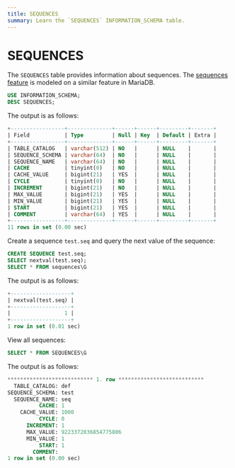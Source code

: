 ```yaml
---
title: SEQUENCES
summary: Learn the `SEQUENCES` INFORMATION_SCHEMA table.
---
```


# SEQUENCES

The `SEQUENCES` table provides information about sequences. The [sequences feature](/sql-statements/sql-statement-create-sequence.md) is modeled on a similar feature in MariaDB.

```sql
USE INFORMATION_SCHEMA;
DESC SEQUENCES;
```

The output is as follows:

```sql
+-----------------+--------------+------+------+---------+-------+
| Field           | Type         | Null | Key  | Default | Extra |
+-----------------+--------------+------+------+---------+-------+
| TABLE_CATALOG   | varchar(512) | NO   |      | NULL    |       |
| SEQUENCE_SCHEMA | varchar(64)  | NO   |      | NULL    |       |
| SEQUENCE_NAME   | varchar(64)  | NO   |      | NULL    |       |
| CACHE           | tinyint(0)   | NO   |      | NULL    |       |
| CACHE_VALUE     | bigint(21)   | YES  |      | NULL    |       |
| CYCLE           | tinyint(0)   | NO   |      | NULL    |       |
| INCREMENT       | bigint(21)   | NO   |      | NULL    |       |
| MAX_VALUE       | bigint(21)   | YES  |      | NULL    |       |
| MIN_VALUE       | bigint(21)   | YES  |      | NULL    |       |
| START           | bigint(21)   | YES  |      | NULL    |       |
| COMMENT         | varchar(64)  | YES  |      | NULL    |       |
+-----------------+--------------+------+------+---------+-------+
11 rows in set (0.00 sec)
```

Create a sequence `test.seq` and query the next value of the sequence:

```sql
CREATE SEQUENCE test.seq;
SELECT nextval(test.seq);
SELECT * FROM sequences\G
```

The output is as follows:

```sql
+-------------------+
| nextval(test.seq) |
+-------------------+
|                 1 |
+-------------------+
1 row in set (0.01 sec)
```

View all sequences:

```sql
SELECT * FROM SEQUENCES\G
```

The output is as follows:

```sql
*************************** 1. row ***************************
  TABLE_CATALOG: def
SEQUENCE_SCHEMA: test
  SEQUENCE_NAME: seq
          CACHE: 1
    CACHE_VALUE: 1000
          CYCLE: 0
      INCREMENT: 1
      MAX_VALUE: 9223372036854775806
      MIN_VALUE: 1
          START: 1
        COMMENT:
1 row in set (0.00 sec)
```

